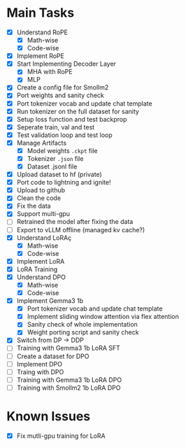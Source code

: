 # Main Tasks
- [x] Understand RoPE
    - [x] Math-wise
    - [x] Code-wise
- [x] Implement RoPE
- [x] Start Implementing Decoder Layer
    - [x] MHA with RoPE
    - [x] MLP
- [x] Create a config file for Smollm2
- [x] Port weights and sanity check
- [x] Port tokenizer vocab and update chat template
- [x] Run tokenizer on the full dataset for sanity
- [x] Setup loss function and test backprop
- [x] Seperate train, val and test
- [x] Test validation loop and test loop
- [x] Manage Artifacts
    - [x] Model weights `.ckpt` file
    - [x] Tokenizer `.json` file
    - [x] Dataset .jsonl file
- [x] Upload dataset to hf (private)
- [x] Port code to lightning and ignite!
- [x] Upload to github
- [x] Clean the code
- [x] Fix the data
- [x] Support multi-gpu
- [ ] Retrained the model after fixing the data
- [ ] Export to vLLM offline (managed kv cache?)
- [x] Understand LoRAç
    - [x] Math-wise
    - [x] Code-wise
- [x] Implement LoRA
- [x] LoRA Training
- [x] Understand DPO
    - [x] Math-wise
    - [x] Code-wise
- [x] Implement Gemma3 1b
    - [x] Port tokenizer vocab and update chat template
    - [x] Implement sliding window attention via flex attention
    - [x] Sanity check of whole implementation
    - [x] Weight porting script and sanity check
- [x] Switch from DP -> DDP
- [ ] Training with Gemma3 1b LoRA SFT
- [ ] Create a dataset for DPO
- [ ] Implement DPO
- [ ] Traing with DPO
- [ ] Training with Gemma3 1b LoRA DPO
- [ ] Training with Smollm2 1b LoRA DPO

# Known Issues
- [x] Fix mutli-gpu training for LoRA
